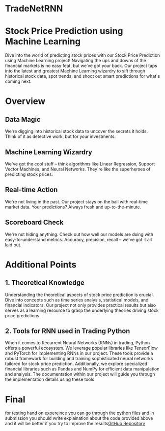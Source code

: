 # TradeNetRNN

# Stock Price Prediction using Machine Learning

Dive into the world of predicting stock prices with our Stock Price Prediction using Machine Learning project! Navigating the ups and downs of the financial markets is no easy feat, but we've got your back. Our project taps into the latest and greatest Machine Learning wizardry to sift through historical stock data, spot trends, and shoot out smart predictions for what's coming next.

# Overview
## Data Magic
We're digging into historical stock data to uncover the secrets it holds. Think of it as detective work, but for your investments.

## Machine Learning Wizardry
We've got the cool stuff – think algorithms like Linear Regression, Support Vector Machines, and Neural Networks. They're like the superheroes of predicting stock prices.

## Real-time Action
We're not living in the past. Our project stays on the ball with real-time market data. Your predictions? Always fresh and up-to-the-minute.

## Scoreboard Check
We're not hiding anything. Check out how well our models are doing with easy-to-understand metrics. Accuracy, precision, recall – we've got it all laid out.



# Additional Points
## 1. Theoretical Knowledge
Understanding the theoretical aspects of stock price prediction is crucial. Dive into concepts such as time series analysis, statistical models, and financial indicators. Our project not only provides practical results but also serves as a learning resource to grasp the underlying theories driving stock price predictions.

## 2. Tools for RNN used in Trading Python
When it comes to Recurrent Neural Networks (RNNs) in trading, Python offers a powerful ecosystem. We leverage popular libraries like TensorFlow and PyTorch for implementing RNNs in our project. These tools provide a robust framework for building and training sophisticated neural networks tailored for stock price prediction. Additionally, we explore specialized financial libraries such as Pandas and NumPy for efficient data manipulation and analysis. The documentation within our project will guide you through the implementation details using these tools

# Final
 for testing hand on expereince you can go through the python files and in submission you should write explaination about the code provided above and it will be better if you try to improve the results[GitHub Repository](https://github.com/RSM009/RNN)


